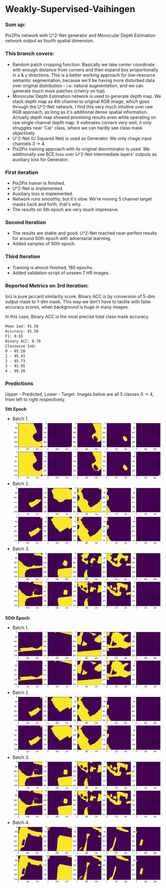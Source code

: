 # Weakly-Supervised-Vaihingen

### Sum up:
Pix2Pix network with U^2-Net generator and Monocular Depth Estimation network output as fourth spatial dimension.

### This branch covers: 
- Random patch cropping function. Basically we take center coordinate with enough distance from corners and then expand
box proportionally in x & y directions. This is a better working approach for low-resource semantic segmentation, because 
we'll be having more disturbed data over original distribution - i.e. natural augmentation, and we can generate much more
patches (cherry on top).
- Monocular Depth Estimation network is used to generate depth map. We stack depth map as 4th channel to original RGB image, 
which goes through the U^2-Net network. I find this very much intuitive over raw RGB approach, as long as it's additional dense 
spatial information. Actually depth map showed promising results even while operating on raw single channel depth map. It 
estimates corners very well, it only struggles near 'Car' class, where we can hardly see class mask objectively. 
- U^2-Net (U Squared Net) is used as Generator. We only chage input channels 3 -> 4. 
- Pix2Pix training approach with its original discriminator is used. We additionally use BCE loss over U^2-Net intermediate
layers' outputs as auxiliary loss for Generator.


### First iteration

- Pix2Pix trainer is finished.
- U^2-Net is implemented.
- Auxiliary loss is implemented.
- Network runs smoothly, but it's slow. We're moving 5 channel target masks back and forth, that's why.
- The results on 5th epoch are very much impressive.

### Second Iteration

- The results are stable and good. U^2-Net reached near-perfect results for around 50th epoch 
with adversarial learning.
- Added samples of 50th epoch.

### Third Iteration

- Training is almost finished, 180 epochs.
- Added validation script of unseen 7 HR images.

### Reported Metrics on 3rd iteration:
IoU is pure jaccard similarity score.
Binary ACC is by conversion of 5-dim output mask to 1-dim mask. This way we 
don't have to tackle with false accuracy scores, when background is huge in
many images. 

In this case, Binary ACC is the most precise total class mask accuracy. 

```
Mean IoU: 91.50
Accuracy: 91.50
F1: 0.55
Binary ACC: 0.78
Classwise IoU: 
0 - 85.20
1 - 95.41
2 - 85.73
3 - 91.95
4 - 99.20
```

### Predictions
Upper - Predicted, Lower - Target.
Images below are all 5 classes 0 -> 4, from left to right respectively.

**5th Epoch**
- Batch 1. 
![Alt text](images/epoch_5_1.png?raw=true " ")
- Batch 2.
![Alt text](images/epoch_5_2.png?raw=true " ")
- Batch 3. 
![Alt text](images/epoch_5_3.png?raw=true " ")


**50th Epoch**
- Batch 1. 
![Alt text](images/epoch_50_1.png?raw=true " ")
- Batch 2.
![Alt text](images/epoch_50_2.png?raw=true " ")
- Batch 3. 
![Alt text](images/epoch_50_3.png?raw=true " ")
- Batch 4. 
![Alt text](images/epoch_50_4.png?raw=true " ")


